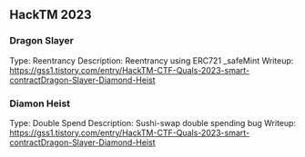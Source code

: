 ## HackTM 2023

### Dragon Slayer
Type: Reentrancy
Description: Reentrancy using ERC721 _safeMint
Writeup: https://gss1.tistory.com/entry/HackTM-CTF-Quals-2023-smart-contractDragon-Slayer-Diamond-Heist

### Diamon Heist
Type: Double Spend
Description: Sushi-swap double spending bug
Writeup: https://gss1.tistory.com/entry/HackTM-CTF-Quals-2023-smart-contractDragon-Slayer-Diamond-Heist
